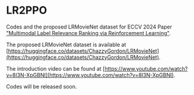 # LR2PPO
Codes and the proposed LRMovieNet dataset for ECCV 2024 Paper ["Multimodal Label Relevance Ranking via Reinforcement Learning"](https://arxiv.org/abs/2407.13221).

The proposed LRMovieNet dataset is available at [https://huggingface.co/datasets/ChazzyGordon/LRMovieNet](https://huggingface.co/datasets/ChazzyGordon/LRMovieNet).

The introduction video can be found at [https://www.youtube.com/watch?v=8I3N-XpGBNI](https://www.youtube.com/watch?v=8I3N-XpGBNI).

Codes will be released soon.
